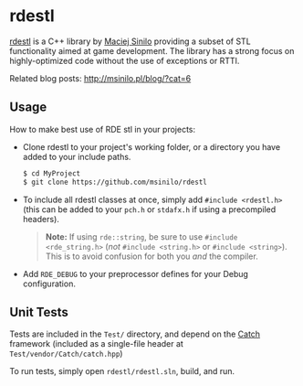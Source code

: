 # rdestl

[rdestl](https://github.com/msinilo/rdestl) is a C++ library by [Maciej Sinilo](https://github.com/msinilo) providing a subset of STL functionality aimed at game development. The library has a strong focus on highly-optimized code without the use of exceptions or RTTI.

Related blog posts: http://msinilo.pl/blog/?cat=6

## Usage

How to make best use of RDE stl in your projects:

- Clone rdestl to your project's working folder, or a directory you have added to your include paths.

	```bash
	$ cd MyProject
	$ git clone https://github.com/msinilo/rdestl
	```

- To include all rdestl classes at once, simply add `#include <rdestl.h>` (this can be added to your `pch.h` or `stdafx.h` if using a precompiled headers).

	> **Note:** If using `rde::string`, be sure to use `#include <rde_string.h>` (*not* `#include <string.h>` or `#include <string>`). This is to avoid confusion for both you *and* the compiler.

- Add `RDE_DEBUG` to your preprocessor defines for your Debug configuration.

## Unit Tests

Tests are included in the `Test/` directory, and depend on the [Catch](https://github.com/catchorg/Catch2/tree/Catch1.x) framework (included as a single-file header at `Test/vendor/Catch/catch.hpp`)

To run tests, simply open `rdestl/rdestl.sln`, build, and run.
